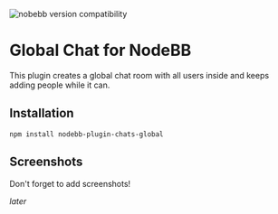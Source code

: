 ![nobebb version compatibility](https://packages.nodebb.org/api/v1/plugins/nodebb-plugin-chats-global/compatibility.png)

# Global Chat for NodeBB

This plugin creates a global chat room with all users inside and keeps adding people while it can.

## Installation

    npm install nodebb-plugin-chats-global

## Screenshots

Don't forget to add screenshots!

*later*
